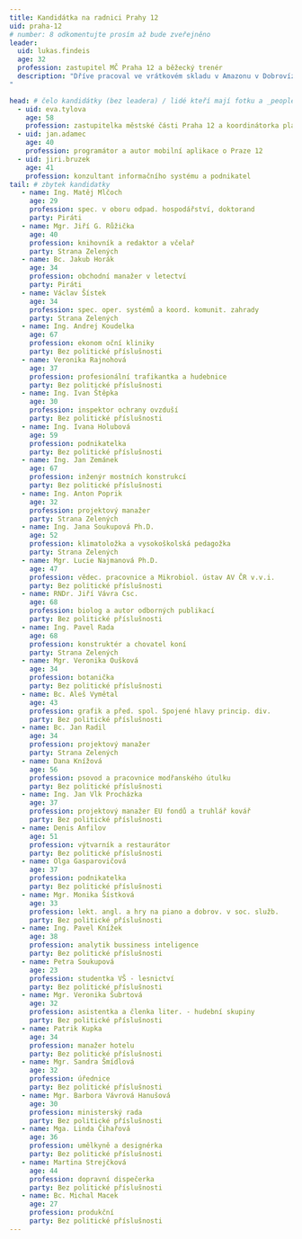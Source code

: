```yaml
---
title: Kandidátka na radnici Prahy 12
uid: praha-12
# number: 8 odkomentujte prosím až bude zveřejněno
leader: 
  uid: lukas.findeis
  age: 32
  profession: zastupitel MČ Praha 12 a běžecký trenér
  description: "Dříve pracoval ve vrátkovém skladu v Amazonu v Dobrovízi, dnes pracuje jako prodavač bot v obchodě naBOSo a běžecký trenér. V komunálních volbách 2014 byl zvolen zastupitelem městské části Praha 12.
"

head: # čelo kandidátky (bez leadera) / lidé kteří mají fotku a _people/jmeno.md
  - uid: eva.tylova
    age: 58
    profession: zastupitelka městské části Praha 12 a koordinátorka platformy Tady není developerovo.
  - uid: jan.adamec
    age: 40
    profession: programátor a autor mobilní aplikace o Praze 12
  - uid: jiri.bruzek
    age: 41
    profession: konzultant informačního systému a podnikatel
tail: # zbytek kandidatky
   - name: Ing. Matěj Mlčoch
     age: 29
     profession: spec. v oboru odpad. hospodářství, doktorand
     party: Piráti
   - name: Mgr. Jiří G. Růžička
     age: 40
     profession: knihovník a redaktor a včelař
     party: Strana Zelených
   - name: Bc. Jakub Horák
     age: 34
     profession: obchodní manažer v letectví
     party: Piráti
   - name: Václav Šístek
     age: 34
     profession: spec. oper. systémů a koord. komunit. zahrady
     party: Strana Zelených
   - name: Ing. Andrej Koudelka
     age: 67
     profession: ekonom oční kliniky
     party: Bez politické příslušnosti
   - name: Veronika Rajnohová
     age: 37
     profession: profesionální trafikantka a hudebnice
     party: Bez politické příslušnosti
   - name: Ing. Ivan Štěpka
     age: 30
     profession: inspektor ochrany ovzduší
     party: Bez politické příslušnosti
   - name: Ing. Ivana Holubová
     age: 59
     profession: podnikatelka
     party: Bez politické příslušnosti
   - name: Ing. Jan Zemánek
     age: 67
     profession: inženýr mostních konstrukcí
     party: Bez politické příslušnosti
   - name: Ing. Anton Poprik
     age: 32
     profession: projektový manažer
     party: Strana Zelených
   - name: Ing. Jana Soukupová Ph.D.
     age: 52
     profession: klimatoložka a vysokoškolská pedagožka
     party: Strana Zelených
   - name: Mgr. Lucie Najmanová Ph.D.
     age: 47
     profession: vědec. pracovnice a Mikrobiol. ústav AV ČR v.v.i.
     party: Bez politické příslušnosti
   - name: RNDr. Jiří Vávra Csc.
     age: 68
     profession: biolog a autor odborných publikací
     party: Bez politické příslušnosti
   - name: Ing. Pavel Rada
     age: 68
     profession: konstruktér a chovatel koní
     party: Strana Zelených
   - name: Mgr. Veronika Oušková
     age: 34
     profession: botanička
     party: Bez politické příslušnosti
   - name: Bc. Aleš Vymětal
     age: 43
     profession: grafik a před. spol. Spojené hlavy princip. div.
     party: Bez politické příslušnosti
   - name: Bc. Jan Radil
     age: 34
     profession: projektový manažer
     party: Strana Zelených
   - name: Dana Knížová
     age: 56
     profession: psovod a pracovnice modřanského útulku
     party: Bez politické příslušnosti
   - name: Ing. Jan Vlk Procházka
     age: 37
     profession: projektový manažer EU fondů a truhlář kovář
     party: Bez politické příslušnosti
   - name: Denis Anfilov
     age: 51
     profession: výtvarník a restaurátor
     party: Bez politické příslušnosti
   - name: Olga Gasparovičová
     age: 37
     profession: podnikatelka
     party: Bez politické příslušnosti
   - name: Mgr. Monika Šístková
     age: 33
     profession: lekt. angl. a hry na piano a dobrov. v soc. služb.
     party: Bez politické příslušnosti
   - name: Ing. Pavel Knížek
     age: 38
     profession: analytik bussiness inteligence
     party: Bez politické příslušnosti
   - name: Petra Soukupová
     age: 23
     profession: studentka VŠ - lesnictví
     party: Bez politické příslušnosti
   - name: Mgr. Veronika Šubrtová
     age: 32
     profession: asistentka a členka liter. - hudební skupiny
     party: Bez politické příslušnosti
   - name: Patrik Kupka
     age: 34
     profession: manažer hotelu
     party: Bez politické příslušnosti
   - name: Mgr. Sandra Šmídlová
     age: 32
     profession: úřednice
     party: Bez politické příslušnosti
   - name: Mgr. Barbora Vávrová Hanušová
     age: 30
     profession: ministerský rada
     party: Bez politické příslušnosti
   - name: Mga. Linda Čihařová
     age: 36
     profession: umělkyně a designérka
     party: Bez politické příslušnosti
   - name: Martina Strejčková
     age: 44
     profession: dopravní dispečerka
     party: Bez politické příslušnosti
   - name: Bc. Michal Macek
     age: 27
     profession: produkční
     party: Bez politické příslušnosti
---
```

